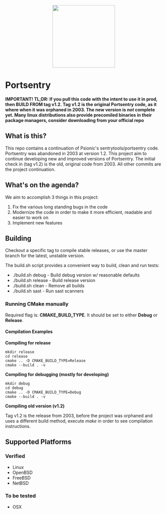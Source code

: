 <div id="header" align="center">
  <img src="https://portsentry.xyz/img/portsentry.png" width="200"/>
</div>

# Portsentry

**IMPORTANT! TL;DR: If you pull this code with the intent to use it in prod, then BUILD FROM tag v1.2. Tag v1.2 is the original Portsentry code, as it where when it was orphaned in 2003. The new version is _not_ complete yet. Many linux distributions also provide precomiled binaries in their package managers, consider downloading from your official repo**

## What is this?
This repo contains a continuation of Psionic's sentrytools/portsentry code. Portsentry was abandoned in 2003 at version 1.2. This project aim to continue developing new and improved versions of Portsentry. The initial check in (tag v1.2) is the old, original code from 2003. All other commits are the project continuation.

## What's on the agenda?
We aim to accomplish 3 things in this project:
1. Fix the various long standing bugs in the code
2. Modernize the code in order to make it more efficient, readable and easier to work on
3. Implement new features

## Building
Checkout a specific tag to compile stable releases, or use the master branch for the latest, unstable version.

The build.sh script provides a convenient way to build, clean and run tests:

- ./build.sh debug - Build debug version w/ reasonable defaults
- ./build.sh release - Build release version
- ./build.sh clean - Remove all builds
- ./build.sh sast - Run sast scanners

### Running CMake manually
Required flag is: **CMAKE_BUILD_TYPE**. It should be set to either **Debug** or **Release**.

#### Compilation Examples

**Compiling for release**
```
mkdir release
cd release
cmake .. -D CMAKE_BUILD_TYPE=Release
cmake --build . -v
```

**Compiling for debugging (mostly for developing)**
```
mkdir debug
cd debug
cmake .. -D CMAKE_BUILD_TYPE=Debug
cmake --build . -v
```

**Compiling old version (v1.2)**

Tag v1.2 is the release from 2003, before the project was orphaned and uses a different build method, execute _make_ in order to see compilation instructions.

## Supported Platforms
### Verified
- Linux
- OpenBSD
- FreeBSD
- NetBSD

### To be tested
- OSX
